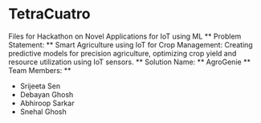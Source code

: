 # TetraCuatro
Files for Hackathon on Novel Applications for IoT using ML
** Problem Statement: **
Smart Agriculture using IoT for Crop Management: Creating predictive models for precision agriculture, optimizing crop yield and resource utilization using IoT sensors.
** Solution Name: **
AgroGenie
** Team Members: **
<ul>
<li>Srijeeta Sen
<li>Debayan Ghosh
<li>Abhiroop Sarkar
<li>Snehal Ghosh
</ul>
